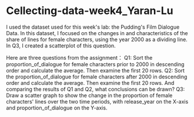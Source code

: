 # Cellecting-data-week4_Yaran-Lu

I used the dataset used for this week's lab: the Pudding's Film Dialogue Data. 
In this dataset, I focused on the changes in and characteristics of the share of lines for female characters, using the year 2000 as a dividing line. 
In Q3, I created a scatterplot of this question.


Here are three questions from the assignment：
Q1:
Sort the proportion_of_dialogue for female characters prior to 2000 in descending order and calculate the average. Then examine the first 20 rows.
Q2:
Sort the proportion_of_dialogue for female characters after 2000 in descending order and calculate the average. Then examine the first 20 rows. And comparing the results of Q1 and Q2, what conclusions can be drawn?
Q3:
Draw a scatter graph to show the change in the proportion of female characters' lines over the two time periods, with release_year on the X-axis and proportion_of_dialogue on the Y-axis.

